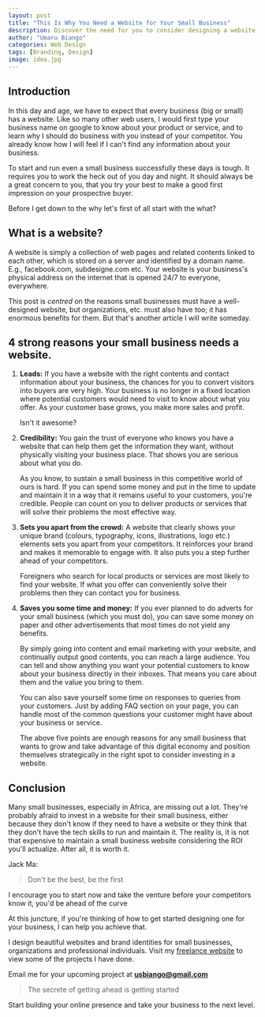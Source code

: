 ```yaml
---
layout: post
title: "This Is Why You Need a Website for Your Small Business"
description: Discover the need for you to consider designing a website for your small business. Start designing your brand now to get ahead of the curve of your competitors. 
author: "Umaru Biango"
categories: Web Design
tags: [Branding, Design]
image: idea.jpg
---
```


## Introduction 

In this day and age, we have to expect that every business (big or small) has a website. Like so many other web users, I would first type your business name on google to know about your product or service, and to learn why I should do business with you instead of your competitor. You already know how I will feel if I can't find any information about your business. 

To start and run even a small business successfully these days is tough. It requires you to work the heck out of you day and night. It should always be a great concern to you, that you try your best to make a good first impression on your prospective buyer. 

Before I get down to the why let's first of all start with the what?

## What is a website? 

A website is simply a collection of web pages and related contents linked to each other, which is stored on a server and identified by a domain name. E.g., facebook.com, subdesigne.com etc. Your website is your business's physical address on the internet that is opened 24/7 to everyone, everywhere. 

This post is _centred_ on the reasons small businesses must have a well-designed website, but organizations, etc. must also have too; it has enormous benefits for them. But that's another article I will write someday.

## 4 strong reasons your small business needs a website.

1. **Leads:** 
If you have a website with the right contents and contact information about your business, the chances for you to convert visitors into buyers are very high. Your business is no longer in a fixed location where potential customers would need to visit to know about what you offer. As your customer base grows, you make more sales and profit. 

   Isn't it awesome?

2. **Credibility:** 
You gain the trust of everyone who knows you have a website that can help them get the information they want, without physically visiting your business place. That shows you are serious about what you do. 

   As you know, to sustain a small business in this competitive world of ours is hard. If you can spend some money and put in the time to update and maintain it in a way that it remains useful to your customers, you're credible. People can count on you to deliver products or services that will solve their problems the most effective way.

3. **Sets you apart from the crowd:** 
A website that clearly shows your unique brand (colours, typography, icons, illustrations, logo etc.) elements sets you apart from your competitors. It reinforces your brand and makes it memorable to engage with. It also puts you a step further ahead of your competitors. 

   Foreigners who search for local products or services are most likely to find your website. If what you offer can conveniently solve their problems then they can contact you for business.  

4. **Saves you some time and money:**
If you ever planned to do adverts for your small business (which you must do), you can save some money on paper and other advertisements that most times do not yield any benefits. 

   By simply going into content and email marketing with your website, and continually output good contents, you can reach a large audience. You can tell and show anything you want your potential customers to know about your business directly in their inboxes. That means you care about them and the value you bring to them. 

   You can also save yourself some time on responses to queries from your customers. Just by adding FAQ section on your page, you can handle most of the common questions your customer might have about your business or service.

   The above five points are enough reasons for any small business that wants to grow and take advantage of this digital economy and position themselves strategically in the right spot to consider investing in a website. 

## Conclusion 

Many small businesses, especially in Africa, are missing out a lot. They're probably afraid to invest in a website for their small business, either because they don't know if they need to have a website or they think that they don't have the tech skills to run and maintain it. The reality is, it is not that expensive to maintain a small business website considering the ROI you'll actualize. After all, it is worth it. 

Jack Ma:
> Don't be the best, be the first 

I encourage you to start now and take the venture before your competitors know it, you'd be ahead of the curve

At this juncture, if you're thinking of how to get started designing one for your business, I can help you achieve that.

I design beautiful websites and brand identities for small businesses, organizations and professional individuals. Visit my [freelance website](https://subdesigne.com) to view some of the projects I have done.

Email me for your upcoming project at **usbiango@gmail.com**

> The secrete of getting ahead is getting started

Start building your online presence and take your business to the next level. 


